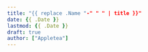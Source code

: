```yaml
---
title: "{{ replace .Name "-" " " | title }}"
date: {{ .Date }}
lastmod: {{ .Date }}
draft: true
author: ["Appletea"]
---
```


